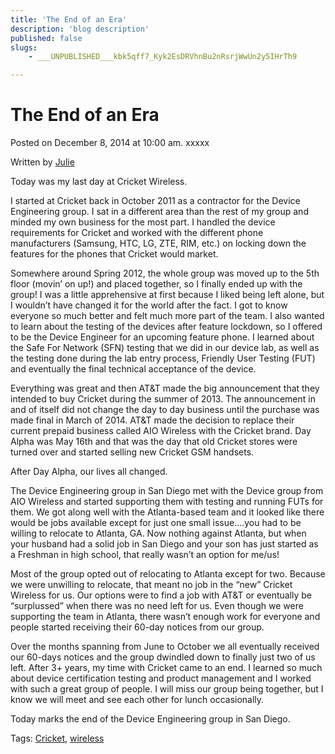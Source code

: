 ```yaml
---
title: 'The End of an Era'
description: 'blog description'
published: false
slugs:
    - ___UNPUBLISHED___kbk5qff7_Kyk2EsDRVhnBu2nRsrjWwUn2y5IHrTh9

---
```

# The End of an Era

Posted on December 8, 2014 at 10:00 am. xxxxx

Written by [Julie](https://web.archive.org/web/20160726012218/http://julieknowl.es/author/juliemariek/)

Today was my last day at Cricket Wireless.

I started at Cricket back in October 2011 as a contractor for the Device Engineering group. I sat in a different area than the rest of my group and minded my own business for the most part. I handled the device requirements for Cricket and worked with the different phone manufacturers (Samsung, HTC, LG, ZTE, RIM, etc.) on locking down the features for the phones that Cricket would market.

Somewhere around Spring 2012, the whole group was moved up to the 5th floor (movin’ on up!) and placed together, so I finally ended up with the group! I was a little apprehensive at first because I liked being left alone, but I wouldn’t have changed it for the world after the fact. I got to know everyone so much better and felt much more part of the team. I also wanted to learn about the testing of the devices after feature lockdown, so I offered to be the Device Engineer for an upcoming feature phone. I learned about the Safe For Network (SFN) testing that we did in our device lab, as well as the testing done during the lab entry process, Friendly User Testing (FUT) and eventually the final technical acceptance of the device.

Everything was great and then AT&T made the big announcement that they intended to buy Cricket during the summer of 2013\. The announcement in and of itself did not change the day to day business until the purchase was made final in March of 2014\. AT&T made the decision to replace their current prepaid business called AIO Wireless with the Cricket brand. Day Alpha was May 16th and that was the day that old Cricket stores were turned over and started selling new Cricket GSM handsets.

After Day Alpha, our lives all changed.

The Device Engineering group in San Diego met with the Device group from AIO Wireless and started supporting them with testing and running FUTs for them. We got along well with the Atlanta-based team and it looked like there would be jobs available except for just one small issue….you had to be willing to relocate to Atlanta, GA. Now nothing against Atlanta, but when your husband had a solid job in San Diego and your son has just started as a Freshman in high school, that really wasn’t an option for me/us!

Most of the group opted out of relocating to Atlanta except for two. Because we were unwilling to relocate, that meant no job in the “new” Cricket Wireless for us. Our options were to find a job with AT&T or eventually be “surplussed” when there was no need left for us. Even though we were supporting the team in Atlanta, there wasn’t enough work for everyone and people started receiving their 60-day notices from our group.

Over the months spanning from June to October we all eventually received our 60-days notices and the group dwindled down to finally just two of us left. After 3+ years, my time with Cricket came to an end. I learned so much about device certification testing and product management and I worked with such a great group of people. I will miss our group being together, but I know we will meet and see each other for lunch occasionally.

Today marks the end of the Device Engineering group in San Diego.

Tags: [Cricket](https://web.archive.org/web/20160726012218/http://julieknowl.es/tag/cricket/), [wireless](https://web.archive.org/web/20160726012218/http://julieknowl.es/tag/wireless/)

